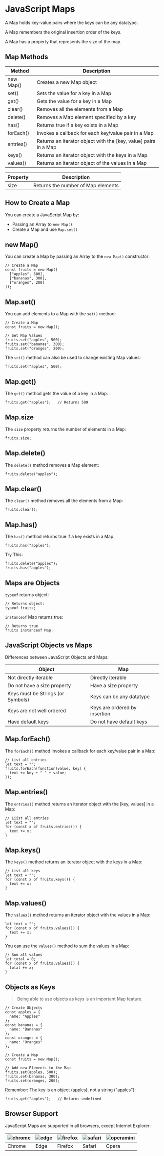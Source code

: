 # JavaScript Maps

A Map holds key-value pairs where the keys can be any datatype.

A Map remembers the original insertion order of the keys.

A Map has a property that represents the size of the map.


## Map Methods

| **Method** | **Description**                                                 |
| ---------- | --------------------------------------------------------------- |
| new Map()  | Creates a new Map object                                        |
| set()      | Sets the value for a key in a Map                               |
| get()      | Gets the value for a key in a Map                               |
| clear()    | Removes all the elements from a Map                             |
| delete()   | Removes a Map element specified by a key                        |
| has()      | Returns true if a key exists in a Map                           |
| forEach()  | Invokes a callback for each key/value pair in a Map             |
| entries()  | Returns an iterator object with the [key, value] pairs in a Map |
| keys()     | Returns an iterator object with the keys in a Map               |
| values()   | Returns an iterator object of the values in a Map               |

| **Property** | **Description**                    |
| ------------ | ---------------------------------- |
| size         | Returns the number of Map elements |

## How to Create a Map

You can create a JavaScript Map by:

* Passing an Array to `new Map()`
* Create a Map and use `Map.set()`

## new Map()

You can create a Map by passing an Array to the `new Map()` constructor:

```
// Create a Map
const fruits = new Map([
  ["apples", 500],
  ["bananas", 300],
  ["oranges", 200]
]);
```

## Map.set()

You can add elements to a Map with the `set()` method:

```
// Create a Map
const fruits = new Map();

// Set Map Values
fruits.set("apples", 500);
fruits.set("bananas", 300);
fruits.set("oranges", 200);
```

The `set()` method can also be used to change existing Map values:

```
fruits.set("apples", 500);
```

## Map.get()

The `get()` method gets the value of a key in a Map:

```
fruits.get("apples");   // Returns 500
```

## Map.size

The `size` property returns the number of elements in a Map:

```
fruits.size;
```

## Map.delete()

The `delete()` method removes a Map element:

```
fruits.delete("apples");
```

## Map.clear()

The `clear()` method removes all the elements from a Map:

```
fruits.clear();
```

## Map.has()

The `has()` method returns true if a key exists in a Map:

```
fruits.has("apples");
```

Try This:

```
fruits.delete("apples");
fruits.has("apples");
```

## Maps are Objects

`typeof` returns object:

```
// Returns object:
typeof fruits;
```

`instanceof` Map returns true:

```
// Returns true
fruits instanceof Map;
```

## JavaScript Objects vs Maps

Differences between JavaScript Objects and Maps:

| **Object**                        | **Map**                       |
| --------------------------------- | ----------------------------- |
| Not directly iterable             | Directly iterable             |
| Do not have a size property       | Have a size property          |
| Keys must be Strings (or Symbols) | Keys can be any datatype      |
| Keys are not well ordered         | Keys are ordered by insertion |
| Have default keys                 | Do not have default keys      |

## Map.forEach()

The `forEach()` method invokes a callback for each key/value pair in a Map:


```
// List all entries
let text = "";
fruits.forEach(function(value, key) {
  text += key + " " + value; 
});
```

## Map.entries()

The `entries()` method returns an iterator object with the [key, values] in a Map:

```
// Liist all entries
let text = "";
for (const x of fruits.entries()) {
  text += x;
}
```

## Map.keys()

The `keys()` method returns an iterator object with the keys in a Map:

```
// List all keys
let text = "";
for (const x of fruits.keys()) {
  text += x;
}
```

## Map.values()

The `values()` method returns an iterator object with the values in a Map:

```
let text = "";
for (const x of fruits.values()) {
  text += x;
}
```

You can use the `values()` method to sum the values in a Map:

```
// Sum all values
let total = 0;
for (const x of fruits.values()) {
  total += x;
}
```

## Objects as Keys

> Being able to use objects as keys is an important Map feature.

```
// Create Objects
const apples = {
  name: "Apples"
};
const bananas = {
  name: "Bananas"
};
const oranges = {
  name: "Oranges"
};

// Create a Map
const fruits = new Map();

// Add new Elements to the Map
fruits.set(apples, 500);
fruits.set(bananas, 300);
fruits.set(oranges, 200);
```

Remember: The key is an object (apples), not a string ("apples"):

```
fruits.get("apples");   // Returns undefined
```

## Browser Support

JavaScript Maps are supported in all browsers, except Internet Explorer:

| ![chrome](./compatible_chrome.png) | ![edge](./compatible_edge.png) | ![firefox](./compatible_firefox.png) | ![safari](./compatible_safari.png) | ![operamini](./compatible_opera.png) |
| ---------------------------------- | ------------------------------ | ------------------------------------ | ---------------------------------- | ------------------------------------ |
| Chrome                             | Edge                           | Firefox                              | Safari                             | Opera                                |
